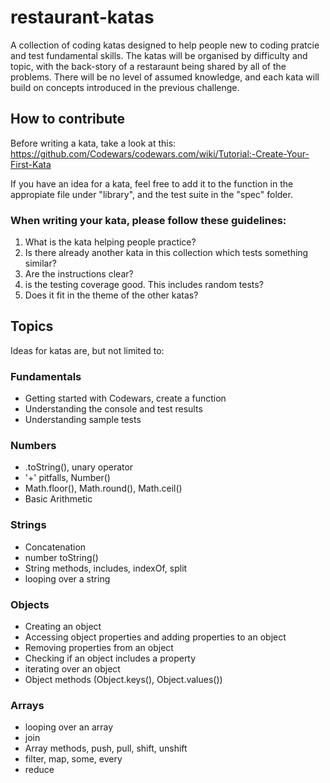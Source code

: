# restaurant-katas

A collection of coding katas designed to help people new to coding pratcie and test fundamental skills. The katas will be organised by difficulty and topic, with the back-story of a restaraunt being shared by all of the problems. There will be no level of assumed knowledge, and each kata will build on concepts introduced in the previous challenge.

## How to contribute

Before writing a kata, take a look at this:
https://github.com/Codewars/codewars.com/wiki/Tutorial:-Create-Your-First-Kata

If you have an idea for a kata, feel free to add it to the function in the appropiate file under "library", and the test suite in the "spec" folder.

### When writing your kata, please follow these guidelines:

1. What is the kata helping people practice?
2. Is there already another kata in this collection which tests something similar?
3. Are the instructions clear?
4. is the testing coverage good. This includes random tests?
5. Does it fit in the theme of the other katas?

## Topics

Ideas for katas are, but not limited to:

### Fundamentals

- Getting started with Codewars, create a function
- Understanding the console and test results
- Understanding sample tests

### Numbers

- .toString(), unary operator
- '+' pitfalls, Number()
- Math.floor(), Math.round(), Math.ceil()
- Basic Arithmetic

### Strings

- Concatenation
- number toString()
- String methods, includes, indexOf, split
- looping over a string

### Objects

- Creating an object
- Accessing object properties and adding properties to an object
- Removing properties from an object
- Checking if an object includes a property
- iterating over an object
- Object methods (Object.keys(), Object.values())

### Arrays

- looping over an array
- join
- Array methods, push, pull, shift, unshift
- filter, map, some, every
- reduce
